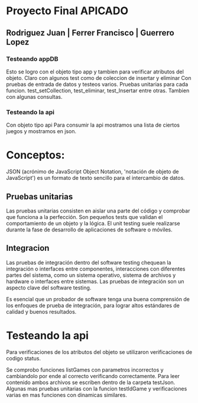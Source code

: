 # Proyecto Final APICADO
## Rodriguez Juan | Ferrer Francisco | Guerrero Lopez


### Testeando appDB
Esto se logro con el objeto tipo app y tambien para verificar atributos del objeto.
Claro con algunos test como de coleccion de insertar y eliminar
Con pruebas de entrada de datos y testeos varios.
Pruebas unitarias para cada funcion.
test_setCollection, test_eliminar, test_Insertar entre otras.
Tambien con algunas consultas.

### Testeando la api
Con objeto tipo api
Para consumir la api mostramos una lista de ciertos juegos y mostramos en json.

# Conceptos:
JSON (acrónimo de JavaScript Object Notation, 'notación de objeto de JavaScript') es un formato de texto sencillo para el intercambio de datos.

## Pruebas unitarias
Las pruebas unitarias consisten en aislar una parte del código y comprobar que funciona a la perfección. Son pequeños tests que validan el comportamiento de un objeto y la lógica. El unit testing suele realizarse durante la fase de desarrollo de aplicaciones de software o móviles.

## Integracion
Las pruebas de integración dentro del software testing chequean la integración o interfaces entre componentes, interacciones con diferentes partes del sistema, como un sistema operativo, sistema de archivos y hardware o interfaces entre sistemas. Las pruebas de integración son un aspecto clave del software testing.

Es esencial que un probador de software tenga una buena comprensión de los enfoques de prueba de integración, para lograr altos estándares de calidad y buenos resultados. 

# Testeando la api
Para verificaciones de los atributos del objeto se utilizaron verificaciones de codigo status.

Se comprobo funciones listGames con parametros incorrectos y cambiandolo por ende al correcto verificando correctamente.
Para leer contenido ambos archivos se escriben dentro de la carpeta testJson.
Algunas mas pruebas unitarias con la funcion testIdGame y verificaciones varias en mas funciones con dinamicas similares.



